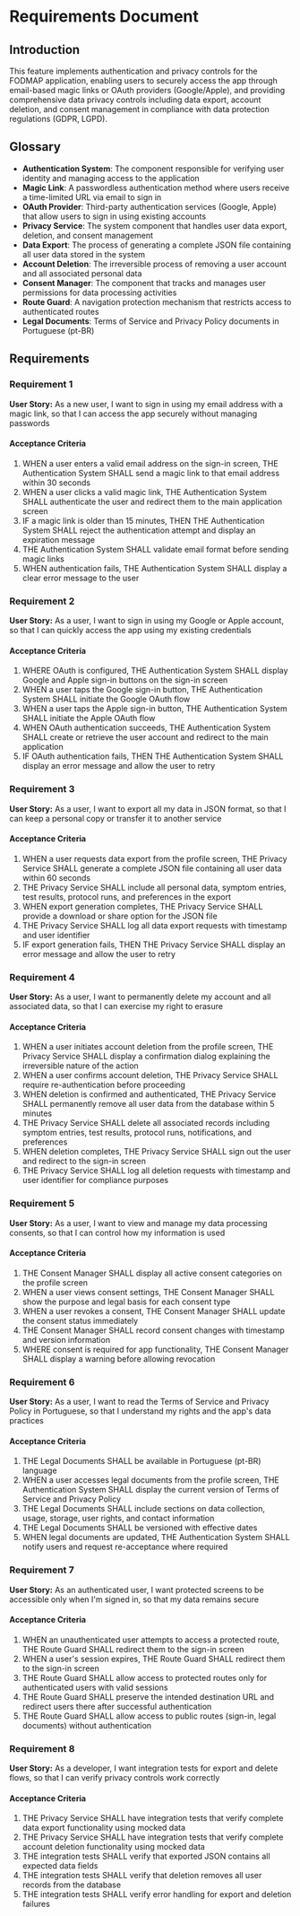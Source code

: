 # Requirements Document

## Introduction

This feature implements authentication and privacy controls for the FODMAP application, enabling users to securely access the app through email-based magic links or OAuth providers (Google/Apple), and providing comprehensive data privacy controls including data export, account deletion, and consent management in compliance with data protection regulations (GDPR, LGPD).

## Glossary

- **Authentication System**: The component responsible for verifying user identity and managing access to the application
- **Magic Link**: A passwordless authentication method where users receive a time-limited URL via email to sign in
- **OAuth Provider**: Third-party authentication services (Google, Apple) that allow users to sign in using existing accounts
- **Privacy Service**: The system component that handles user data export, deletion, and consent management
- **Data Export**: The process of generating a complete JSON file containing all user data stored in the system
- **Account Deletion**: The irreversible process of removing a user account and all associated personal data
- **Consent Manager**: The component that tracks and manages user permissions for data processing activities
- **Route Guard**: A navigation protection mechanism that restricts access to authenticated routes
- **Legal Documents**: Terms of Service and Privacy Policy documents in Portuguese (pt-BR)

## Requirements

### Requirement 1

**User Story:** As a new user, I want to sign in using my email address with a magic link, so that I can access the app securely without managing passwords

#### Acceptance Criteria

1. WHEN a user enters a valid email address on the sign-in screen, THE Authentication System SHALL send a magic link to that email address within 30 seconds
2. WHEN a user clicks a valid magic link, THE Authentication System SHALL authenticate the user and redirect them to the main application screen
3. IF a magic link is older than 15 minutes, THEN THE Authentication System SHALL reject the authentication attempt and display an expiration message
4. THE Authentication System SHALL validate email format before sending magic links
5. WHEN authentication fails, THE Authentication System SHALL display a clear error message to the user

### Requirement 2

**User Story:** As a user, I want to sign in using my Google or Apple account, so that I can quickly access the app using my existing credentials

#### Acceptance Criteria

1. WHERE OAuth is configured, THE Authentication System SHALL display Google and Apple sign-in buttons on the sign-in screen
2. WHEN a user taps the Google sign-in button, THE Authentication System SHALL initiate the Google OAuth flow
3. WHEN a user taps the Apple sign-in button, THE Authentication System SHALL initiate the Apple OAuth flow
4. WHEN OAuth authentication succeeds, THE Authentication System SHALL create or retrieve the user account and redirect to the main application
5. IF OAuth authentication fails, THEN THE Authentication System SHALL display an error message and allow the user to retry

### Requirement 3

**User Story:** As a user, I want to export all my data in JSON format, so that I can keep a personal copy or transfer it to another service

#### Acceptance Criteria

1. WHEN a user requests data export from the profile screen, THE Privacy Service SHALL generate a complete JSON file containing all user data within 60 seconds
2. THE Privacy Service SHALL include all personal data, symptom entries, test results, protocol runs, and preferences in the export
3. WHEN export generation completes, THE Privacy Service SHALL provide a download or share option for the JSON file
4. THE Privacy Service SHALL log all data export requests with timestamp and user identifier
5. IF export generation fails, THEN THE Privacy Service SHALL display an error message and allow the user to retry

### Requirement 4

**User Story:** As a user, I want to permanently delete my account and all associated data, so that I can exercise my right to erasure

#### Acceptance Criteria

1. WHEN a user initiates account deletion from the profile screen, THE Privacy Service SHALL display a confirmation dialog explaining the irreversible nature of the action
2. WHEN a user confirms account deletion, THE Privacy Service SHALL require re-authentication before proceeding
3. WHEN deletion is confirmed and authenticated, THE Privacy Service SHALL permanently remove all user data from the database within 5 minutes
4. THE Privacy Service SHALL delete all associated records including symptom entries, test results, protocol runs, notifications, and preferences
5. WHEN deletion completes, THE Privacy Service SHALL sign out the user and redirect to the sign-in screen
6. THE Privacy Service SHALL log all deletion requests with timestamp and user identifier for compliance purposes

### Requirement 5

**User Story:** As a user, I want to view and manage my data processing consents, so that I can control how my information is used

#### Acceptance Criteria

1. THE Consent Manager SHALL display all active consent categories on the profile screen
2. WHEN a user views consent settings, THE Consent Manager SHALL show the purpose and legal basis for each consent type
3. WHEN a user revokes a consent, THE Consent Manager SHALL update the consent status immediately
4. THE Consent Manager SHALL record consent changes with timestamp and version information
5. WHERE consent is required for app functionality, THE Consent Manager SHALL display a warning before allowing revocation

### Requirement 6

**User Story:** As a user, I want to read the Terms of Service and Privacy Policy in Portuguese, so that I understand my rights and the app's data practices

#### Acceptance Criteria

1. THE Legal Documents SHALL be available in Portuguese (pt-BR) language
2. WHEN a user accesses legal documents from the profile screen, THE Authentication System SHALL display the current version of Terms of Service and Privacy Policy
3. THE Legal Documents SHALL include sections on data collection, usage, storage, user rights, and contact information
4. THE Legal Documents SHALL be versioned with effective dates
5. WHEN legal documents are updated, THE Authentication System SHALL notify users and request re-acceptance where required

### Requirement 7

**User Story:** As an authenticated user, I want protected screens to be accessible only when I'm signed in, so that my data remains secure

#### Acceptance Criteria

1. WHEN an unauthenticated user attempts to access a protected route, THE Route Guard SHALL redirect them to the sign-in screen
2. WHEN a user's session expires, THE Route Guard SHALL redirect them to the sign-in screen
3. THE Route Guard SHALL allow access to protected routes only for authenticated users with valid sessions
4. THE Route Guard SHALL preserve the intended destination URL and redirect users there after successful authentication
5. THE Route Guard SHALL allow access to public routes (sign-in, legal documents) without authentication

### Requirement 8

**User Story:** As a developer, I want integration tests for export and delete flows, so that I can verify privacy controls work correctly

#### Acceptance Criteria

1. THE Privacy Service SHALL have integration tests that verify complete data export functionality using mocked data
2. THE Privacy Service SHALL have integration tests that verify complete account deletion functionality using mocked data
3. THE integration tests SHALL verify that exported JSON contains all expected data fields
4. THE integration tests SHALL verify that deletion removes all user records from the database
5. THE integration tests SHALL verify error handling for export and deletion failures
